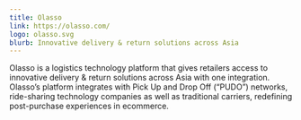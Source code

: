 ```yaml
---
title: Olasso
link: https://olasso.com/
logo: olasso.svg
blurb: Innovative delivery & return solutions across Asia
---
```


Olasso is a logistics technology platform that gives retailers access to innovative delivery & return solutions across Asia with one integration. Olasso’s platform integrates with Pick Up and Drop Off (“PUDO”) networks, ride-sharing technology companies as well as traditional carriers, redefining post-purchase experiences in ecommerce.